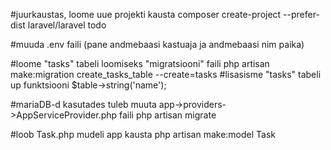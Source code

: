 #juurkaustas, loome uue projekti kausta
composer create-project --prefer-dist laravel/laravel todo

#muuda .env faili (pane andmebaasi kastuaja ja andmebaasi nim paika)

#loome "tasks" tabeli loomiseks "migratsiooni" faili
php artisan make:migration create_tasks_table --create=tasks
#lisasisme "tasks" tabeli up funktsiooni $table->string('name');

#mariaDB-d kasutades tuleb muuta app->providers->AppServiceProvider.php faili
php artisan migrate

#loob Task.php mudeli app kausta
php artisan make:model Task